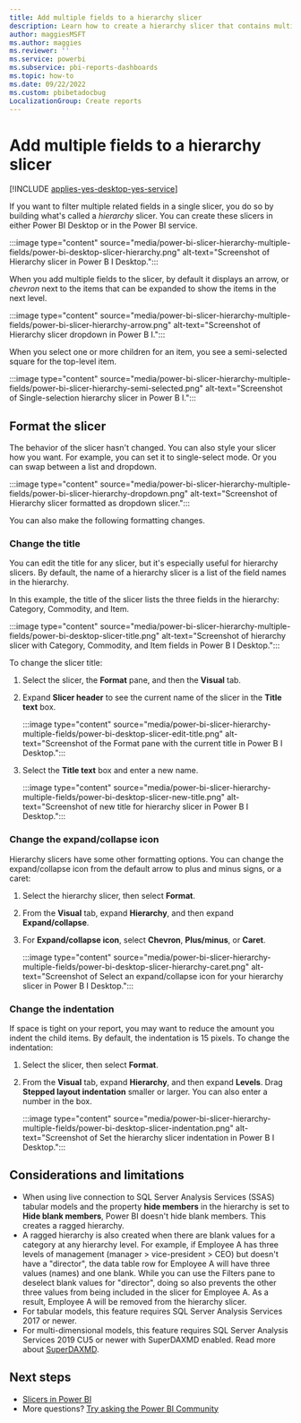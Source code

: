 ```yaml
---
title: Add multiple fields to a hierarchy slicer
description: Learn how to create a hierarchy slicer that contains multiple fields in a hierarchy.
author: maggiesMSFT
ms.author: maggies
ms.reviewer: ''
ms.service: powerbi
ms.subservice: pbi-reports-dashboards
ms.topic: how-to
ms.date: 09/22/2022
ms.custom: pbibetadocbug
LocalizationGroup: Create reports
---
```

# Add multiple fields to a hierarchy slicer

[!INCLUDE [applies-yes-desktop-yes-service](../includes/applies-yes-desktop-yes-service.md)]

If you want to filter multiple related fields in a single slicer, you do so by building what's called a *hierarchy* slicer. You can create these slicers in either Power BI Desktop or in the Power BI service.

:::image type="content" source="media/power-bi-slicer-hierarchy-multiple-fields/power-bi-desktop-slicer-hierarchy.png" alt-text="Screenshot of Hierarchy slicer in Power B I Desktop.":::

When you add multiple fields to the slicer, by default it displays an arrow, or *chevron* next to the items that can be expanded to show the items in the next level.

:::image type="content" source="media/power-bi-slicer-hierarchy-multiple-fields/power-bi-slicer-hierarchy-arrow.png" alt-text="Screenshot of Hierarchy slicer dropdown in Power B I.":::

When you select one or more children for an item, you see a semi-selected square for the top-level item.

:::image type="content" source="media/power-bi-slicer-hierarchy-multiple-fields/power-bi-slicer-hierarchy-semi-selected.png" alt-text="Screenshot of Single-selection hierarchy slicer in Power B I.":::

## Format the slicer

The behavior of the slicer hasn't changed. You can also style your slicer how you want. For example, you can set it to single-select mode. Or you can swap between a list and dropdown.

:::image type="content" source="media/power-bi-slicer-hierarchy-multiple-fields/power-bi-slicer-hierarchy-dropdown.png" alt-text="Screenshot of Hierarchy slicer formatted as dropdown slicer.":::

You can also make the following formatting changes.

### Change the title

You can edit the title for any slicer, but it's especially useful for hierarchy slicers. By default, the name of a hierarchy slicer is a list of the field names in the hierarchy.

In this example, the title of the slicer lists the three fields in the hierarchy: Category, Commodity, and Item.

:::image type="content" source="media/power-bi-slicer-hierarchy-multiple-fields/power-bi-desktop-slicer-title.png" alt-text="Screenshot of hierarchy slicer with Category, Commodity, and Item fields in Power B I Desktop.":::

To change the slicer title:

1. Select the slicer, the **Format** pane, and then the **Visual** tab.

1. Expand **Slicer header** to see the current name of the slicer in the **Title text** box.

   :::image type="content" source="media/power-bi-slicer-hierarchy-multiple-fields/power-bi-desktop-slicer-edit-title.png" alt-text="Screenshot of the Format pane with the current title in Power B I Desktop.":::

1. Select the **Title text** box and enter a new name.

   :::image type="content" source="media/power-bi-slicer-hierarchy-multiple-fields/power-bi-desktop-slicer-new-title.png" alt-text="Screenshot of new title for hierarchy slicer in Power B I Desktop.":::

### Change the expand/collapse icon

Hierarchy slicers have some other formatting options. You can change the expand/collapse icon from the default arrow to plus and minus signs, or a caret:

1. Select the hierarchy slicer, then select **Format**.
1. From the **Visual** tab, expand **Hierarchy**, and then expand **Expand/collapse**.
1. For **Expand/collapse icon**, select **Chevron**, **Plus/minus**, or **Caret**.

    :::image type="content" source="media/power-bi-slicer-hierarchy-multiple-fields/power-bi-desktop-slicer-hierarchy-caret.png" alt-text="Screenshot of Select an expand/collapse icon for your hierarchy slicer in Power B I Desktop.":::

### Change the indentation

If space is tight on your report, you may want to reduce the amount you indent the child items. By default, the indentation is 15 pixels. To change the indentation:

1. Select the slicer, then select **Format**.
1. From the **Visual** tab, expand **Hierarchy**, and then expand **Levels**. Drag **Stepped layout indentation** smaller or larger. You can also enter a number in the box.

    :::image type="content" source="media/power-bi-slicer-hierarchy-multiple-fields/power-bi-desktop-slicer-indentation.png" alt-text="Screenshot of Set the hierarchy slicer indentation in Power B I Desktop.":::

## Considerations and limitations

- When using live connection to SQL Server Analysis Services (SSAS) tabular models and the property **hide members** in the hierarchy is set to **Hide blank members**, Power BI doesn't hide blank members.  This creates a ragged hierarchy.    
- A ragged hierarchy is also created when there are blank values for a category at any hierarchy level. For example, if Employee A has three levels of management (manager > vice-president > CEO) but doesn't have a "director", the data table row for Employee A will have three values (names) and one blank. While you can use the Filters pane to deselect blank values for "director", doing so also prevents the other three values from being included in the slicer for Employee A. As a result, Employee A will be removed from the hierarchy slicer.    
- For tabular models, this feature requires SQL Server Analysis Services 2017 or newer.    
- For multi-dimensional models, this feature requires SQL Server Analysis Services 2019 CU5 or newer with SuperDAXMD enabled. Read more about [SuperDAXMD](/analysis-services/multidimensional-models/dax-for-multidimensional-models#superdaxmd).

## Next steps

- [Slicers in Power BI](../visuals/power-bi-visualization-slicers.md)
- More questions? [Try asking the Power BI Community](https://community.powerbi.com/)
